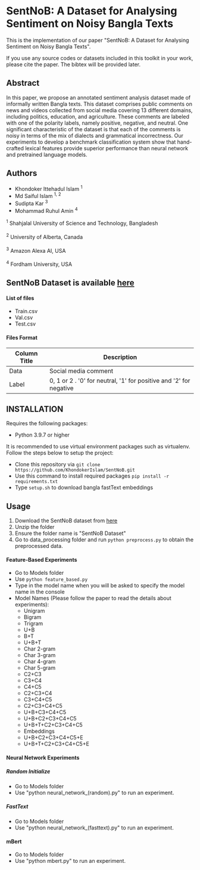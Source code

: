 # SentNoB: A Dataset for Analysing Sentiment on Noisy Bangla Texts

This is the implementation of our paper "SentNoB: A Dataset for Analysing Sentiment on Noisy Bangla Texts". 


If you use any source codes or datasets included in this toolkit in your work, please cite the paper. The bibtex will be provided later.

## Abstract
In this paper, we propose an annotated sentiment
analysis dataset made of informally written
Bangla texts. This dataset comprises public
comments on news and videos collected
from social media covering 13 different domains,
including politics, education, and agriculture.
These comments are labeled with one
of the polarity labels, namely positive, negative,
and neutral. One significant characteristic
of the dataset is that each of the comments is
noisy in terms of the mix of dialects and grammatical
incorrectness. Our experiments to develop
a benchmark classification system show
that hand-crafted lexical features provide superior
performance than neural network and pretrained
language models.

## Authors

* Khondoker Ittehadul Islam <sup>1</sup>
* Md Saiful Islam <sup>1, 2</sup>
* Sudipta Kar <sup>3</sup>
* Mohammad Ruhul Amin <sup>4</sup>

<sup>1</sup> Shahjalal University of Science and Technology, Bangladesh
<br>
<br>
<sup>2</sup> University of Alberta, Canada
<br>
<br>
<sup>3</sup> Amazon Alexa AI, USA
<br>
<br>
<sup>4</sup> Fordham University, USA

## SentNoB Dataset is available [here](https://drive.google.com/drive/folders/1Fzt-O6oLxqpmjArLRaJ0nIThs_8px0JE?usp=sharing) 

#### List of files

* Train.csv
* Val.csv
* Test.csv

#### Files Format
Column Title | Description
------------ | -------------
Data | Social media comment
Label | 0, 1 or 2 . '0' for neutral, '1' for positive and '2' for negative

## INSTALLATION

Requires the following packages:
* Python 3.9.7 or higher

It is recommended to use virtual environment packages such as virtualenv. Follow the steps below to setup the project:
* Clone this repository via `git clone https://github.com/KhondokerIslam/SentNoB.git`
* Use this command to install required packages `pip install -r requirements.txt`
* Type `setup.sh` to download bangla fastText embeddings

## Usage

1. Download the SentNoB dataset from [here](https://drive.google.com/drive/folders/1Fzt-O6oLxqpmjArLRaJ0nIThs_8px0JE?usp=sharing)
2. Unzip the folder
3. Ensure the folder name is "SentNoB Dataset"
4. Go to data_processing folder and run `python preprocess.py` to obtain the preprocessed data.

#### Feature-Based Experiments
* Go to Models folder
* Use `python feature_based.py`
* Type in the model name when you will be asked to specify the model name in the console
* Model Names (Please follow the paper to read the details about experiments):
  * Unigram
  * Bigram
  * Trigram
  * U+B
  * B+T
  * U+B+T
  * Char 2-gram
  * Char 3-gram
  * Char 4-gram
  * Char 5-gram
  * C2+C3
  * C3+C4
  * C4+C5
  * C2+C3+C4
  * C3+C4+C5
  * C2+C3+C4+C5
  * U+B+C3+C4+C5
  * U+B+C2+C3+C4+C5
  * U+B+T+C2+C3+C4+C5
  * Embeddings
  * U+B+C2+C3+C4+C5+E
  * U+B+T+C2+C3+C4+C5+E
 
#### Neural Network Experiments
 
##### Random Initialize

* Go to Models folder
* Use "python neural_network_(random).py" to run an experiment.

##### FastText

* Go to Models folder
* Use "python neural_network_(fasttext).py" to run an experiment.

#### mBert

* Go to Models folder
* Use "python mbert.py" to run an experiment.

   
